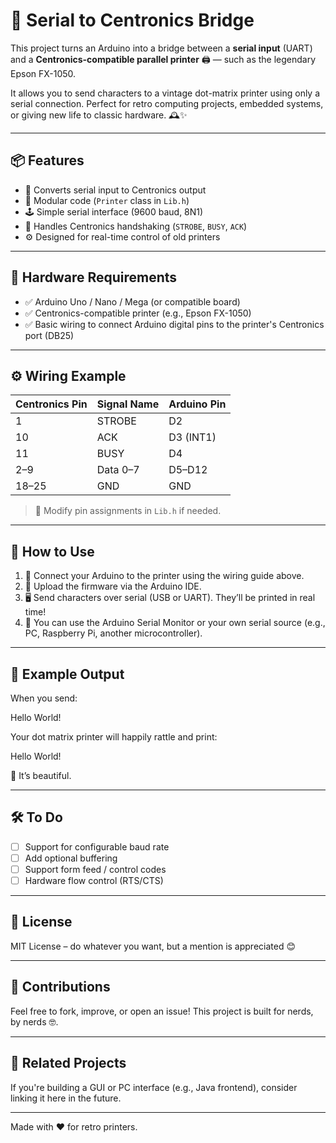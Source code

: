 # 🔌 Serial to Centronics Bridge

This project turns an Arduino into a bridge between a **serial input** (UART) and a **Centronics-compatible parallel printer** 🖨️ — such as the legendary Epson FX-1050.

It allows you to send characters to a vintage dot-matrix printer using only a serial connection. Perfect for retro computing projects, embedded systems, or giving new life to classic hardware. 🕰️✨

---

## 📦 Features

- 🔄 Converts serial input to Centronics output
- 🧠 Modular code (`Printer` class in `Lib.h`)
- 🕹️ Simple serial interface (9600 baud, 8N1)
- 📡 Handles Centronics handshaking (`STROBE`, `BUSY`, `ACK`)
- ⚙️ Designed for real-time control of old printers

---

## 🧰 Hardware Requirements

- ✅ Arduino Uno / Nano / Mega (or compatible board)
- ✅ Centronics-compatible printer (e.g., Epson FX-1050)
- ✅ Basic wiring to connect Arduino digital pins to the printer's Centronics port (DB25)

---

## ⚙️ Wiring Example

| Centronics Pin | Signal Name | Arduino Pin |
|----------------|-------------|-------------|
| 1              | STROBE      | D2          |
| 10             | ACK         | D3 (INT1)   |
| 11             | BUSY        | D4          |
| 2–9            | Data 0–7    | D5–D12      |
| 18–25          | GND         | GND         |

> 📌 Modify pin assignments in `Lib.h` if needed.

---

## 🚀 How to Use

1. 🔌 Connect your Arduino to the printer using the wiring guide above.
2. 🧠 Upload the firmware via the Arduino IDE.
3. 🖥️ Send characters over serial (USB or UART). They’ll be printed in real time!
4. 🧪 You can use the Arduino Serial Monitor or your own serial source (e.g., PC, Raspberry Pi, another microcontroller).

---

## 🧪 Example Output

When you send:

Hello World!

Your dot matrix printer will happily rattle and print:

Hello World!



🥹 It’s beautiful.

---

## 🛠️ To Do

- [ ] Support for configurable baud rate
- [ ] Add optional buffering
- [ ] Support form feed / control codes
- [ ] Hardware flow control (RTS/CTS)

---

## 📜 License

MIT License – do whatever you want, but a mention is appreciated 😊

---

## 🤝 Contributions

Feel free to fork, improve, or open an issue! This project is built for nerds, by nerds 🤓.

---

## 🔗 Related Projects

If you're building a GUI or PC interface (e.g., Java frontend), consider linking it here in the future.

---

Made with ❤️ for retro printers.

